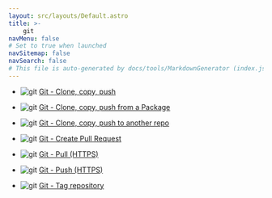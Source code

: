 ```yaml
---
layout: src/layouts/Default.astro
title: >-
    git
navMenu: false
# Set to true when launched
navSitemap: false
navSearch: false
# This file is auto-generated by docs/tools/MarkdownGenerator (index.js)
---
```


<ul>

<li>

![git](https://i.octopus.com/library/step-templates/git.png) [Git - Clone, copy, push](/integrations/git/git-clone%2C-copy%2C-push)

</li>
        
<li>

![git](https://i.octopus.com/library/step-templates/git.png) [Git - Clone, copy, push from a Package](/integrations/git/git-clone%2C-copy%2C-push-from-a-package)

</li>
        
<li>

![git](https://i.octopus.com/library/step-templates/git.png) [Git - Clone, copy, push to another repo](/integrations/git/git-clone%2C-copy%2C-push-to-another-repo)

</li>
        
<li>

![git](https://i.octopus.com/library/step-templates/git.png) [Git - Create Pull Request](/integrations/git/git-create-pull-request)

</li>
        
<li>

![git](https://i.octopus.com/library/step-templates/git.png) [Git - Pull (HTTPS)](/integrations/git/git-pull-https)

</li>
        
<li>

![git](https://i.octopus.com/library/step-templates/git.png) [Git - Push (HTTPS)](/integrations/git/git-push-https)

</li>
        
<li>

![git](https://i.octopus.com/library/step-templates/git.png) [Git - Tag repository](/integrations/git/git-tag-repository)

</li>
        
</ul>
